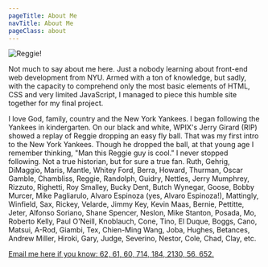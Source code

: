 ```yaml
---
pageTitle: About Me
navTitle: About Me
pageClass: about
---
```



![Reggie!](../../img/nyy-flag.gif)

Not much to say about me here. Just a nobody learning about front-end web development from NYU. Armed with a ton of knowledge, but sadly, with the capacity to comprehend only the most basic elements of HTML, CSS and very limited JavaScript, I managed to piece this humble site together for my final project.

I love God, family, country and the New York Yankees. I began following the Yankees in kindergarten. On our black and white, WPIX's Jerry Girard (RIP) showed a replay of Reggie dropping an easy fly ball. That was my first intro to the New York Yankees. Though he dropped the ball, at that young age I remember thinking, "Man this Reggie guy is cool." I never stopped following. Not a true historian, but for sure a true fan. Ruth, Gehrig, DiMaggio, Maris, Mantle, Whitey Ford, Berra, Howard, Thurman, Oscar Gamble, Chambliss, Reggie, Randolph, Guidry, Nettles, Jerry Mumphrey, Rizzuto, Righetti, Roy Smalley, Bucky Dent, Butch Wynegar, Goose, Bobby Murcer, Mike Pagliarulo, Alvaro Espinoza (yes, Alvaro Espinoza!), Mattingly, Winfield, Sax, Rickey, Velarde, Jimmy Key, Kevin Maas, Bernie, Pettitte, Jeter, Alfonso Soriano, Shane Spencer, Neslon, Mike Stanton, Posada, Mo, Roberto Kelly, Paul O'Neill, Knoblauch, Cone, Tino, El Duque, Boggs, Cano, Matsui, A-Rod, Giambi, Tex, Chien-Ming Wang, Joba, Hughes, Betances, Andrew Miller, Hiroki, Gary, Judge, Severino, Nestor, Cole, Chad, Clay, etc.

 <a href="mailto:no-ones-here@y1sxdfrsd-phonydomain-demo-only.com">Email me here if you know: 62, 61, 60, 714, 184, 2130, 56, 652.</a>

